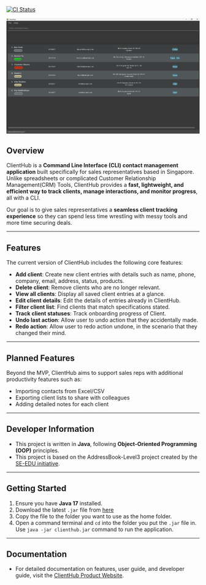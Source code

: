 [![CI Status](https://github.com/AY2526S1-CS2103T-T14-2/tp/workflows/Java%20CI/badge.svg)](https://github.com/AY2526S1-CS2103T-T14-2/tp/actions)

![Ui](docs/images/Ui.png)

## Overview
ClientHub is a **Command Line Interface (CLI) contact management application**
built specifically for sales representatives based in Singapore.
Unlike spreadsheets or complicated Customer Relationship Management(CRM) Tools,
ClientHub provides a **fast, lightweight, and efficient way to track clients,
manage interactions, and monitor progress**, all with a CLI.

Our goal is to give sales representatives a **seamless client tracking experience**
so they can spend less time wrestling with messy tools and more time securing deals.

---

## Features
The current version of ClientHub includes the following core features:

- **Add client**: Create new client entries with details such as name, phone, company, email, address, status, products.
- **Delete client**: Remove clients who are no longer relevant.
- **View all clients**: Display all saved client entries at a glance.
- **Edit client details**: Edit the details of entries already in ClientHub.
- **Filter client list**: Find clients that match specifications stated.
- **Track client statuses**: Track onboarding progress of Client.
- **Undo last action**: Allow user to undo action that they accidentally made.
- **Redo action**: Allow user to redo action undone, in the scenario that they changed their mind.

---

## Planned Features
Beyond the MVP, ClientHub aims to support sales reps with additional productivity features such as:
- Importing contacts from Excel/CSV
- Exporting client lists to share with colleagues
- Adding detailed notes for each client

---

## Developer Information
- This project is written in **Java**, following **Object-Oriented Programming (OOP)** principles.
- This project is based on the AddressBook-Level3 project created by the [SE-EDU initiative](https://se-education.org).

---

## Getting Started
1. Ensure you have **Java 17** installed.
2. Download the latest `.jar` file from [here](https://github.com/AY2526S1-CS2103T-T14-2/tp/releases)
3. Copy the file to the folder you want to use as the home folder.
4. Open a command terminal and `cd` into the folder you put the `.jar` file in. Use `java -jar clienthub.jar` command to run the application.

---

## Documentation
- For detailed documentation on features, user guide, and developer guide, visit the [ClientHub Product Website](https://ay2526s1-cs2103t-t14-2.github.io/tp/index.html).
